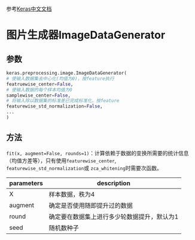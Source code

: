 参考[Keras中文文档](http://keras-cn.readthedocs.io/en/latest/preprocessing/image/)
# 图片生成器ImageDataGenerator
## 参数
```python
keras.preprocessing.image.ImageDataGenerator(
# 使输入数据集去中心化(均值为0)，按feature执行
featruewise_center=False, 
# 使输入数据的每个样本均值为0
samplewise_center=False, 
# 将输入除以数据集的标准差已完成标准化，按feature
featurewise_std_normalization=False, 
...
)
```
## 方法
`fit(x, augment=False, rounds=1)`：计算依赖于数据的变换所需要的统计信息
（均值方差等），只有使用`featurewise_center`, `featurewise_std_normalization`或
`zca_whitening`时需要次函数。

|parameters|description|
|--|--|
|X|样本数据，秩为4|
|augment|确定是否使用随即提升过的数据|
|round|确定要在数据集上进行多少轮数据提升，默认为1|
|seed|随机数种子|